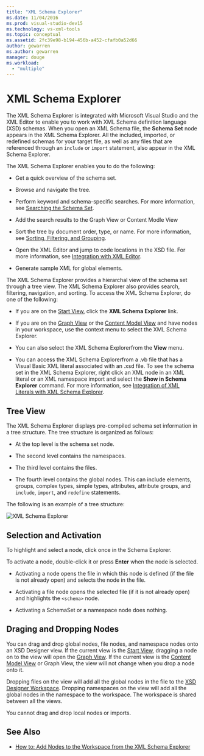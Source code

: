 ```yaml
---
title: "XML Schema Explorer"
ms.date: 11/04/2016
ms.prod: visual-studio-dev15
ms.technology: vs-xml-tools
ms.topic: conceptual
ms.assetid: 2fc39e98-b194-456b-a452-cfafb0a52d66
author: gewarren
ms.author: gewarren
manager: douge
ms.workload:
  - "multiple"
---
```

# XML Schema Explorer

The XML Schema Explorer is integrated with Microsoft Visual Studio and the XML Editor to enable you to work with XML Schema definition language (XSD) schemas. When you open an XML Schema file, the **Schema Set** node appears in the XML Schema Explorer. All the included, imported, or redefined schemas for your target file, as well as any files that are referenced through an `include` or `import` statement, also appear in the XML Schema Explorer.

 The XML Schema Explorer enables you to do the following:

-   Get a quick overview of the schema set.

-   Browse and navigate the tree.

-   Perform keyword and schema-specific searches. For more information, see [Searching the Schema Set](../xml-tools/searching-the-schema-set.md).

-   Add the search results to the Graph View or Content Modle View

-   Sort the tree by document order, type, or name. For more information, see [Sorting, Filtering, and Grouping](../xml-tools/sorting-filtering-and-grouping-xml-schema-explorer.md).

-   Open the XML Editor and jump to code locations in the XSD file. For more information, see [Integration with XML Editor](../xml-tools/integration-with-xml-editor.md).

-   Generate sample XML for global elements.

The XML Schema Explorer provides a hierarchal view of the schema set through a tree view. The XML Schema Explorer also provides search, filtering, navigation, and sorting. To access the XML Schema Explorer, do one of the following:

-   If you are on the [Start View](../xml-tools/start-view.md), click the **XML Schema Explorer** link.

-   If you are on the [Graph View](../xml-tools/graph-view.md) or the [Content Model View](../xml-tools/content-model-view.md) and have nodes in your workspace, use the context menu to select the XML Schema Explorer.

-   You can also select the XML Schema Explorerfrom the **View** menu.

-   You can access the XML Schema Explorerfrom a .vb file that has a Visual Basic XML literal associated with an .xsd file. To see the schema set in the XML Schema Explorer, right click an XML node in an XML literal or an XML namespace import and select the **Show in Schema Explorer** command. For more information, see [Integration of XML Literals with XML Schema Explorer](../xml-tools/integration-of-xml-literals-with-xml-schema-explorer.md).

## Tree View
 The XML Schema Explorer displays pre-compiled schema set information in a tree structure. The tree structure is organized as follows:

-   At the top level is the schema set node.

-   The second level contains the namespaces.

-   The third level contains the files.

-   The fourth level contains the global nodes. This can include elements, groups, complex types, simple types, attributes, attribute groups, and `include`, `import`, and `redefine` statements.

The following is an example of a tree structure:

![XML Schema Explorer](../xml-tools/media/xmlschemaexplorer.gif "XMLSchemaExplorer")

## Selection and Activation
 To highlight and select a node, click once in the Schema Explorer.

 To activate a node, double-click it or press **Enter** when the node is selected.

-   Activating a node opens the file in which this node is defined (if the file is not already open) and selects the node in the file.

-   Activating a file node opens the selected file (if it is not already open) and highlights the `<schema>` node.

-   Activating a SchemaSet or a namespace node does nothing.

## Draging and Dropping Nodes
 You can drag and drop global nodes, file nodes, and namespace nodes onto an XSD Designer view. If the current view is the [Start View](../xml-tools/start-view.md), dragging a node on to the view will open the [Graph View](../xml-tools/graph-view.md). If the current view is the [Content Model View](../xml-tools/content-model-view.md) or Graph View, the view will not change when you drop a node onto it.

 Dropping files on the view will add all the global nodes in the file to the [XSD Designer Workspace](../xml-tools/xml-schema-designer-workspace.md). Dropping namespaces on the view will add all the global nodes in the namespace to the workspace. The workspace is shared between all the views.

 You cannot drag and drop local nodes or imports.

## See Also

- [How to: Add Nodes to the Workspace from the XML Schema Explorer](../xml-tools/how-to-add-nodes-to-the-workspace-from-the-xml-schema-explorer.md)